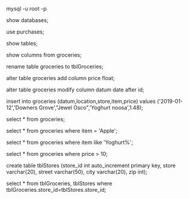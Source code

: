 mysql -u root -p

show databases;

use purchases;

show tables;

show columns from groceries;

rename table groceries to tblGroceries;

alter table groceries add column price float;

alter table groceries modify column datum date after id;

insert into groceries (datum,location,store,item,price) values ('2019-01-12','Downers Grove',"Jewel Osco",'Yoghurt noosa',1.48);

select * from groceries;

select * from groceries where item = 'Apple';

select * from groceries where item like 'Yoghurt%';

select * from groceries where price > 10;

create table tblStores
(store_id int auto_increment primary key,
store varchar(20),
street varchar(50),
city varchar(20),
zip int);

select * from tblGroceries, tblStores where tblGroceries.store_id=tblStores.store_id;